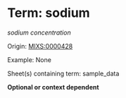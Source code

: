 # Term: sodium

*sodium concentration*

Origin: [MIXS:0000428](https://w3id.org/mixs/0000428)

Example: None

Sheet(s) containing term: sample_data

**Optional or context dependent**